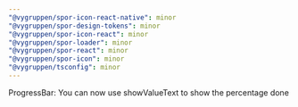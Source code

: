 ```yaml
---
"@vygruppen/spor-icon-react-native": minor
"@vygruppen/spor-design-tokens": minor
"@vygruppen/spor-icon-react": minor
"@vygruppen/spor-loader": minor
"@vygruppen/spor-react": minor
"@vygruppen/spor-icon": minor
"@vygruppen/tsconfig": minor
---
```


ProgressBar: You can now use showValueText to show the percentage done
